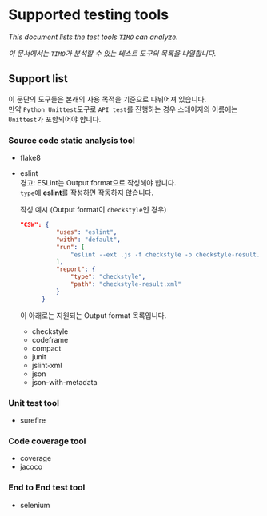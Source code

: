 # Supported testing tools

_This document lists the test tools `TIMO` can analyze._

_이 문서에서는 `TIMO`가 분석할 수 있는 테스트 도구의 목록을 나열합니다._

## Support list

이 문단의 도구들은 본래의 사용 목적을 기준으로 나뉘어져 있습니다.  
만약 `Python Unittest`도구로 `API test`를 진행하는 경우 스테이지의 이름에는 `Unittest`가 포함되어야 합니다.

### Source code static analysis tool

- flake8
- eslint  
  경고: ESLint는 Output format으로 작성해야 합니다.  
  `type`에 **eslint**를 작성하면 작동하지 않습니다.

  작성 예시 (Output format이 `checkstyle`인 경우)

  ```json
  "CSW": {
            "uses": "eslint",
            "with": "default",
            "run": [
                "eslint --ext .js -f checkstyle -o checkstyle-result.xml src/"
            ],
            "report": {
                "type": "checkstyle",
                "path": "checkstyle-result.xml"
            }
        }
  ```

  이 아래로는 지원되는 Output format 목록입니다.

  - checkstyle
  - codeframe
  - compact
  - junit
  - jslint-xml
  - json
  - json-with-metadata

### Unit test tool

- surefire

### Code coverage tool

- coverage
- jacoco

### End to End test tool

- selenium
